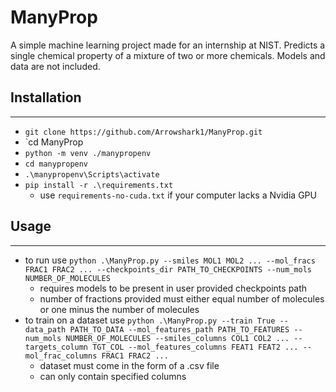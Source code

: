 # ManyProp
A simple machine learning project made for an internship at NIST. Predicts a single chemical property of a mixture of two or more chemicals. Models and data are not included.  

## Installation
___
- `git clone https://github.com/Arrowshark1/ManyProp.git` 
- `cd ManyProp
- `python -m venv ./manypropenv`
- `cd manypropenv` 
- `.\manypropenv\Scripts\activate`
- `pip install -r .\requirements.txt`
    - use `requirements-no-cuda.txt` if your computer lacks a Nvidia GPU
## Usage
___
- to run use `python .\ManyProp.py --smiles MOL1 MOL2 ... --mol_fracs FRAC1 FRAC2 ... --checkpoints_dir PATH_TO_CHECKPOINTS --num_mols NUMBER_OF_MOLECULES`
    - requires models to be present in user provided checkpoints path
    - number of fractions provided must either equal number of molecules or one minus the number of molecules 
- to train on a dataset use `python .\ManyProp.py --train True --data_path PATH_TO_DATA --mol_features_path PATH_TO_FEATURES --num_mols NUMBER_OF_MOLECULES --smiles_columns COL1 COL2 ... --targets_column TGT_COL --mol_features_columns FEAT1 FEAT2 ... --mol_frac_columns FRAC1 FRAC2 ...`
    - dataset must come in the form of a .csv file
    - can only contain specified columns 